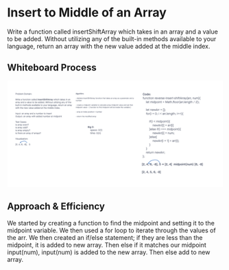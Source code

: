 # Insert to Middle of an Array

Write a function called insertShiftArray which takes in an array and a value to be added. Without utilizing any of the built-in methods available to your language, return an array with the new value added at the middle index.

## Whiteboard Process

![Whiteboard](../assets/insert-shiftArray.png)

## Approach & Efficiency

We started by creating a function to find the midpoint and setting it to the midpoint variable. We then used a for loop to iterate through the values of the arr. We then created an if/else statement; if they are less than the midpoint, it is added to new array. Then else if it matches our midpoint input(num), input(num) is added to the new array. Then else add to new array.
